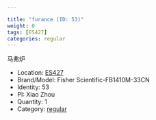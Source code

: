 ```yaml
---

title: "furance (ID: 53)"
weight: 0
tags: [ES427]
categories: regular
---
```


马弗炉

<!--more-->



- Location: [ES427](../../tags/es427)
- Brand/Model: Fisher Scientific-FB1410M-33CN
- Identity: 53
- PI: Xiao Zhou
- Quantity: 1
- Category: [regular](../../categories/regular)






